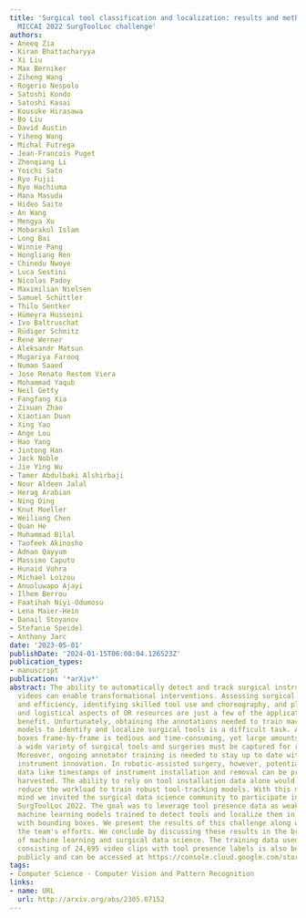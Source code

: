 ```yaml
---
title: 'Surgical tool classification and localization: results and methods from the
  MICCAI 2022 SurgToolLoc challenge'
authors:
- Aneeq Zia
- Kiran Bhattacharyya
- Xi Liu
- Max Berniker
- Ziheng Wang
- Rogerio Nespolo
- Satoshi Kondo
- Satoshi Kasai
- Kousuke Hirasawa
- Bo Liu
- David Austin
- Yiheng Wang
- Michal Futrega
- Jean-Francois Puget
- Zhenqiang Li
- Yoichi Sato
- Ryo Fujii
- Ryo Hachiuma
- Mana Masuda
- Hideo Saito
- An Wang
- Mengya Xu
- Mobarakol Islam
- Long Bai
- Winnie Pang
- Hongliang Ren
- Chinedu Nwoye
- Luca Sestini
- Nicolas Padoy
- Maximilian Nielsen
- Samuel Schüttler
- Thilo Sentker
- Hümeyra Husseini
- Ivo Baltruschat
- Rüdiger Schmitz
- René Werner
- Aleksandr Matsun
- Mugariya Farooq
- Numan Saaed
- Jose Renato Restom Viera
- Mohammad Yaqub
- Neil Getty
- Fangfang Xia
- Zixuan Zhao
- Xiaotian Duan
- Xing Yao
- Ange Lou
- Hao Yang
- Jintong Han
- Jack Noble
- Jie Ying Wu
- Tamer Abdulbaki Alshirbaji
- Nour Aldeen Jalal
- Herag Arabian
- Ning Ding
- Knut Moeller
- Weiliang Chen
- Quan He
- Muhammad Bilal
- Taofeek Akinosho
- Adnan Qayyum
- Massimo Caputo
- Hunaid Vohra
- Michael Loizou
- Anuoluwapo Ajayi
- Ilhem Berrou
- Faatihah Niyi-Odumosu
- Lena Maier-Hein
- Danail Stoyanov
- Stefanie Speidel
- Anthony Jarc
date: '2023-05-01'
publishDate: '2024-01-15T06:08:04.126523Z'
publication_types:
- manuscript
publication: '*arXiv*'
abstract: The ability to automatically detect and track surgical instruments in endoscopic
  videos can enable transformational interventions. Assessing surgical performance
  and efficiency, identifying skilled tool use and choreography, and planning operational
  and logistical aspects of OR resources are just a few of the applications that could
  benefit. Unfortunately, obtaining the annotations needed to train machine learning
  models to identify and localize surgical tools is a difficult task. Annotating bounding
  boxes frame-by-frame is tedious and time-consuming, yet large amounts of data with
  a wide variety of surgical tools and surgeries must be captured for robust training.
  Moreover, ongoing annotator training is needed to stay up to date with surgical
  instrument innovation. In robotic-assisted surgery, however, potentially informative
  data like timestamps of instrument installation and removal can be programmatically
  harvested. The ability to rely on tool installation data alone would significantly
  reduce the workload to train robust tool-tracking models. With this motivation in
  mind we invited the surgical data science community to participate in the challenge,
  SurgToolLoc 2022. The goal was to leverage tool presence data as weak labels for
  machine learning models trained to detect tools and localize them in video frames
  with bounding boxes. We present the results of this challenge along with many of
  the team's efforts. We conclude by discussing these results in the broader context
  of machine learning and surgical data science. The training data used for this challenge
  consisting of 24,695 video clips with tool presence labels is also being released
  publicly and can be accessed at https://console.cloud.google.com/storage/browser/isi-surgtoolloc-2022.
tags:
- Computer Science - Computer Vision and Pattern Recognition
links:
- name: URL
  url: http://arxiv.org/abs/2305.07152
---
```

